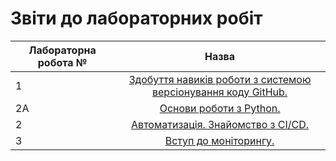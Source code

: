 # Звіти до лабораторних робіт
| Лабораторна робота № | Назва |
| ------------- |:------------------:| 
| 1 |  [ Здобуття навиків роботи з системою версіонування коду GitHub. ](https://github.com/4-TUNE/PavliukLab/tree/main/lab1)  |
| 2A |  [ Основи роботи з Python. ](https://github.com/4-TUNE/PavliukLab/tree/main/lab2a)  |
| 2 |  [ Автоматизація. Знайомство з CI/CD. ](https://github.com/4-TUNE/PavliukLab/tree/main/lab2)  |
| 3 |  [ Вступ до моніторингу. ](https://github.com/4-TUNE/PavliukLab/tree/main/lab3)  |

